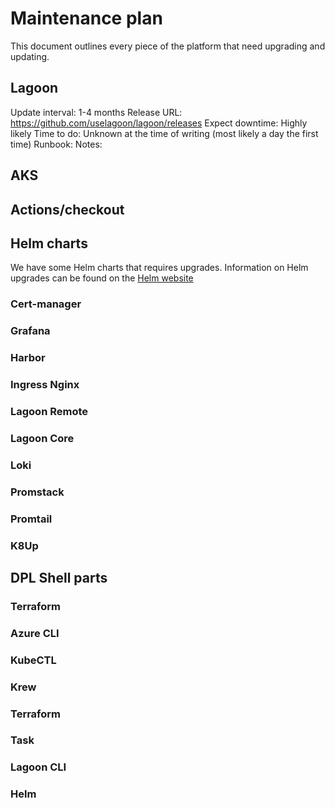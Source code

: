 # Maintenance plan

This document outlines every piece of the platform that need upgrading and
updating.

## Lagoon

Update interval: 1-4 months
Release URL: https://github.com/uselagoon/lagoon/releases
Expect downtime: Highly likely
Time to do: Unknown at the time of writing (most likely a day the first time)
Runbook:
Notes: 

## AKS


## Actions/checkout

## Helm charts

We have some Helm charts that requires upgrades.
Information on Helm upgrades can be found
on the [Helm website](https://helm.sh/docs/helm/helm_upgrade/)

### Cert-manager

### Grafana

### Harbor

### Ingress Nginx

### Lagoon Remote

### Lagoon Core

### Loki

### Promstack

### Promtail

### K8Up


## DPL Shell parts

### Terraform


### Azure CLI

### KubeCTL

### Krew

### Terraform

### Task

### Lagoon CLI

### Helm


